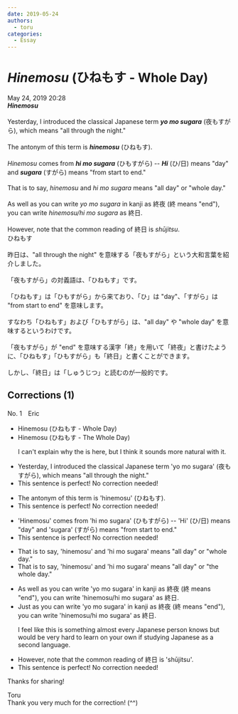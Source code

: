 ```yaml
---
date: 2019-05-24
authors:
  - toru
categories:
  - Essay
---
```


<h1 id="subject_show"><strong><em>Hinemosu</strong></em> (ひねもす - Whole Day)</h1>
<div class="date">May 24, 2019 20:28</div>
<div id="post"><div id="body_show_ori">
<strong><em>Hinemosu</strong></em><br/><br/>Yesterday, I introduced the classical Japanese term <strong><em>yo mo sugara</em></strong> (夜もすがら), which means "all through the night."<br/><br/>The antonym of this term is <strong><em>hinemosu</em></strong> (ひねもす).<br/><br/><em>Hinemosu</em> comes from <strong><em>hi mo sugara</em></strong> (ひもすがら) -- <strong><em>Hi</em></strong> (ひ/日) means "day" and <strong><em>sugara</em></strong> (すがら) means "from start to end."<br/><br/>That is to say, <em>hinemosu</em> and <em>hi mo sugara</em> means "all day" or "whole day."<br/><br/>As well as you can write <em>yo mo sugara</em> in kanji as 終夜 (終 means "end"), you can write <em>hinemosu/hi mo sugara</em> as 終日.<br/><br/>However, note that the common reading of 終日 is <em>shūjitsu</em>.
</div></div>

<!-- more -->

<div id="post_ja"><div id="body_show_mo">
ひねもす<br/><br/>昨日は、"all through the night" を意味する「夜もすがら」という大和言葉を紹介しました。<br/><br/>「夜もすがら」の対義語は、「ひねもす」です。<br/><br/>「ひねもす」は「ひもすがら」から来ており、「ひ」は "day"、「すがら」は "from start to end" を意味します。<br/><br/>すなわち「ひねもす」および「ひもすがら」は、"all day" や "whole day" を意味するというわけです。<br/><br/>「夜もすがら」が "end" を意味する漢字「終」を用いて「終夜」と書けたように、「ひねもす」「ひもすがら」も「終日」と書くことができます。<br/><br/>しかし、「終日」は「しゅうじつ」と読むのが一般的です。
</div></div>

## Corrections (1)
<div id="block"><div class="first_name"> No. 1　<span class="just_name">Eric</span></div><div id="block2">
<ul class="correction_field">
<li class="incorrect">Hinemosu (ひねもす - Whole Day)</li>
<li class="corrected correct">
Hinemosu (ひねもす - The Whole Day)
<p class="correction_comment">I can't explain why the is here, but I think it sounds more natural with it.</p>
</li>
</ul>
<ul class="correction_field">
<li class="incorrect">Yesterday, I introduced the classical Japanese term 'yo mo sugara' (夜もすがら), which means "all through the night."</li>
<li class="corrected perfect">This sentence is perfect! No correction needed!</li>
</ul>
<ul class="correction_field">
<li class="incorrect">The antonym of this term is 'hinemosu' (ひねもす).</li>
<li class="corrected perfect">This sentence is perfect! No correction needed!</li>
</ul>
<ul class="correction_field">
<li class="incorrect">'Hinemosu' comes from 'hi mo sugara' (ひもすがら) -- 'Hi' (ひ/日) means "day" and 'sugara' (すがら) means "from start to end."</li>
<li class="corrected perfect">This sentence is perfect! No correction needed!</li>
</ul>
<ul class="correction_field">
<li class="incorrect">That is to say, 'hinemosu' and 'hi mo sugara' means "all day" or "whole day."</li>
<li class="corrected correct">
That is to say, 'hinemosu' and 'hi mo sugara' mean<span class="sline">s</span> "all day" or "<span class="f_blue">the</span> whole day."
</li>
</ul>
<ul class="correction_field">
<li class="incorrect">As well as you can write 'yo mo sugara' in kanji as 終夜 (終 means "end"), you can write 'hinemosu/hi mo sugara' as 終日.</li>
<li class="corrected correct">
<span class="f_blue">Just</span> as you can write 'yo mo sugara' in kanji as 終夜 (終 means "end"), you can write 'hinemosu/hi mo sugara' as 終日.
<p class="correction_comment">I feel like this is something almost every Japanese person knows but would be very hard to learn on your own if studying Japanese as a second language.</p>
</li>
</ul>
<ul class="correction_field">
<li class="incorrect">However, note that the common reading of 終日 is 'shūjitsu'.</li>
<li class="corrected perfect">This sentence is perfect! No correction needed!</li>
</ul>
<p class="comment_small">
 Thanks for sharing!
</p>

</div><div class="name"><span class="just_name">Toru</span><br>
Thank you very much for the correction! (^^)
</div>
</div>
